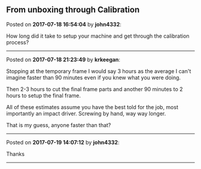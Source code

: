 ## From unboxing through Calibration
Posted on **2017-07-18 16:54:04** by **john4332**:

How long did it take to setup your machine and get through the calibration process?

---

Posted on **2017-07-18 21:23:49** by **krkeegan**:

Stopping at the temporary frame I would say 3 hours as the average I can't imagine faster than 90 minutes even if you knew what you were doing.



Then 2-3 hours to cut the final frame parts and another 90 minutes to 2 hours to setup the final frame. 



All of these estimates assume you have the best told for the job, most importantly an impact driver.  Screwing by hand, way way longer.



That is my guess, anyone faster than that?

---

Posted on **2017-07-19 14:07:12** by **john4332**:

Thanks

---

